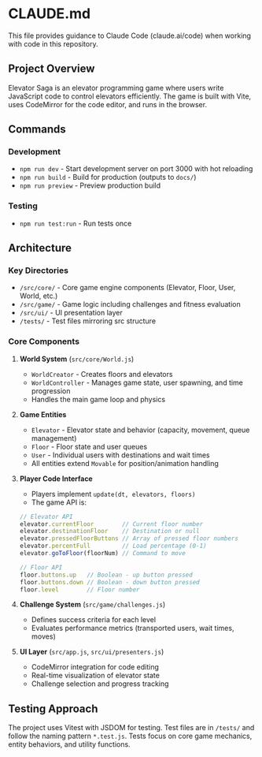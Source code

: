 # CLAUDE.md

This file provides guidance to Claude Code (claude.ai/code) when working with code in this repository.

## Project Overview

Elevator Saga is an elevator programming game where users write JavaScript code to control elevators efficiently. The game is built with Vite, uses CodeMirror for the code editor, and runs in the browser.

## Commands

### Development
- `npm run dev` - Start development server on port 3000 with hot reloading
- `npm run build` - Build for production (outputs to `docs/`)
- `npm run preview` - Preview production build

### Testing
- `npm run test:run` - Run tests once

## Architecture

### Key Directories
- `/src/core/` - Core game engine components (Elevator, Floor, User, World, etc.)
- `/src/game/` - Game logic including challenges and fitness evaluation
- `/src/ui/` - UI presentation layer
- `/tests/` - Test files mirroring src structure

### Core Components

1. **World System** (`src/core/World.js`)
   - `WorldCreator` - Creates floors and elevators
   - `WorldController` - Manages game state, user spawning, and time progression
   - Handles the main game loop and physics

2. **Game Entities**
   - `Elevator` - Elevator state and behavior (capacity, movement, queue management)
   - `Floor` - Floor state and user queues
   - `User` - Individual users with destinations and wait times
   - All entities extend `Movable` for position/animation handling

3. **Player Code Interface**
   - Players implement `update(dt, elevators, floors)`
   - The game API is:
   ```js
   // Elevator API
   elevator.currentFloor        // Current floor number
   elevator.destinationFloor    // Destination or null
   elevator.pressedFloorButtons // Array of pressed floor numbers
   elevator.percentFull         // Load percentage (0-1)
   elevator.goToFloor(floorNum) // Command to move

   // Floor API
   floor.buttons.up   // Boolean - up button pressed
   floor.buttons.down // Boolean - down button pressed
   floor.level        // Floor number
   ```

4. **Challenge System** (`src/game/challenges.js`)
   - Defines success criteria for each level
   - Evaluates performance metrics (transported users, wait times, moves)

5. **UI Layer** (`src/app.js`, `src/ui/presenters.js`)
   - CodeMirror integration for code editing
   - Real-time visualization of elevator state
   - Challenge selection and progress tracking

## Testing Approach

The project uses Vitest with JSDOM for testing. Test files are in `/tests/` and follow the naming pattern `*.test.js`. Tests focus on core game mechanics, entity behaviors, and utility functions.
